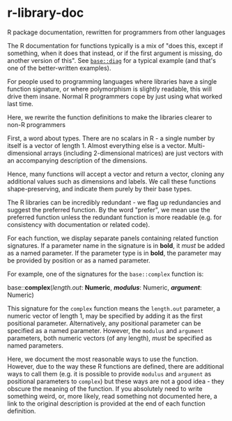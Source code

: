 r-library-doc
=============

R package documentation, rewritten for programmers from other languages

The R documentation for functions typically is a mix of "does this, except if
something, when it does that instead, or if the first argument is missing, do
another version of this". See [`base::diag`](http://stat.ethz.ch/R-manual/R-devel/library/base/html/diag.html) 
for a typical example (and that's one of the better-written examples).

For people used to programming languages where
libraries have a single function signature, or where polymorphism is slightly
readable, this will drive them insane.  Normal R programmers cope by just 
using what worked last time.

Here, we rewrite the function definitions to make the libraries clearer to non-R
programmers

First, a word about types. There are no scalars in R - a single number by itself
is a vector of length 1. Almost everything else is a vector. Multi-dimensional
arrays (including 2-dimensional matrices) are just vectors with an accompanying
description of the dimensions.

Hence, many functions will accept a vector and return a vector, cloning any
additional values such as dimensions and labels. We call these functions
shape-preserving, and indicate them purely by their base types.

The R libraries can be incredibly redundant - we flag up redundancies and suggest
the preferred function.  By the word "prefer", we mean use the preferred
function unless the redundant function is more readable (e.g. for consistency
with documentation or related code).

For each function, we display separate panels containing related function signatures. 
If a parameter name in the signature is in **bold**, it *must* be added as a named parameter. 
If the parameter type is in **bold**, the parameter may be
provided by position or as a named parameter.

For example, one of the signatures for the `base::complex` function is:

base::**complex**(*length.out*: **Numeric**, ***modulus***: Numeric, ***argument***: Numeric)

This signature for the `complex` function means the `length.out` parameter, a numeric vector of length 1, may be specified by adding it as the first positional parameter. Alternatively, any positional parameter can be specified as a named parameter. However, the `modulus` and `argument` parameters, both numeric vectors (of any length), *must* be specified as named parameters.

Here, we document the most reasonable ways to use the function. However, due to the way these R functions are defined, there are additional ways to call them (e.g. it is possible to provide `modulus` and `argument` as positional parameters to `complex`) but these ways are not a good idea - they obscure the meaning of the function. If you absolutely need to write something weird, or, more likely, read something not documented here, a link to the original description is provided at the end of each function definition.

